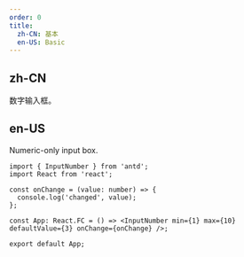 ```yaml
---
order: 0
title:
  zh-CN: 基本
  en-US: Basic
---
```


## zh-CN

数字输入框。

## en-US

Numeric-only input box.

```tsx
import { InputNumber } from 'antd';
import React from 'react';

const onChange = (value: number) => {
  console.log('changed', value);
};

const App: React.FC = () => <InputNumber min={1} max={10} defaultValue={3} onChange={onChange} />;

export default App;
```
